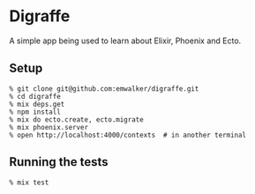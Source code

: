 # Digraffe

A simple app being used to learn about Elixir, Phoenix and Ecto.

## Setup

```
% git clone git@github.com:emwalker/digraffe.git
% cd digraffe
% mix deps.get
% npm install
% mix do ecto.create, ecto.migrate
% mix phoenix.server
% open http://localhost:4000/contexts  # in another terminal
```

## Running the tests

```
% mix test
```
